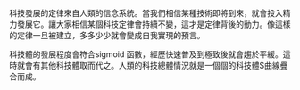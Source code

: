 科技發展的定律來自人類的信念系統。當我們相信某種技術即將到來，就會投入精力發展它。讓大家相信某個科技定律會持續不變，這才是定律背後的動力。像這樣的定律一旦被建立，多多少少就會變成自我實現的預言。

科技體的發展程度會符合sigmoid 函數，經歷快速普及到極致後就會趨於平緩。這時就會有其他科技體取而代之。人類的科技總體情況就是一個個的科技體S曲線疊合而成。